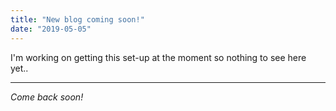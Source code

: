 ```yaml
---
title: "New blog coming soon!"
date: "2019-05-05"
---
```


I'm working on getting this set-up at the moment so nothing to see here yet..

---

_Come back soon!_
